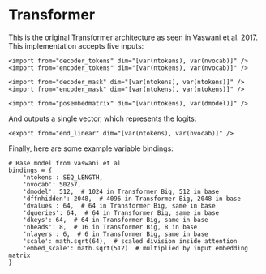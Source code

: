 # Transformer

This is the original Transformer architecture as seen in Vaswani et al. 2017. This implementation accepts five inputs:

```
<import from="decoder_tokens" dim="[var(ntokens), var(nvocab)]" />
<import from="encoder_tokens" dim="[var(ntokens), var(nvocab)]" />

<import from="decoder_mask" dim="[var(ntokens), var(ntokens)]" />
<import from="encoder_mask" dim="[var(ntokens), var(ntokens)]" />

<import from="posembedmatrix" dim="[var(ntokens), var(dmodel)]" />
```

And outputs a single vector, which represents the logits:

```
<export from="end_linear" dim="[var(ntokens), var(nvocab)]" />
```

Finally, here are some example variable bindings:

```
# Base model from vaswani et al
bindings = {
    'ntokens': SEQ_LENGTH,
    'nvocab': 50257,
    'dmodel': 512,  # 1024 in Transformer Big, 512 in base
    'dffnhidden': 2048,  # 4096 in Transformer Big, 2048 in base
    'dvalues': 64,  # 64 in Transformer Big, same in base
    'dqueries': 64,  # 64 in Transformer Big, same in base
    'dkeys': 64,  # 64 in Transformer Big, same in base
    'nheads': 8,  # 16 in Transformer Big, 8 in base
    'nlayers': 6,  # 6 in Transformer Big, same in base
    'scale': math.sqrt(64),  # scaled division inside attention
    'embed_scale': math.sqrt(512)  # multiplied by input embedding matrix
}
```
